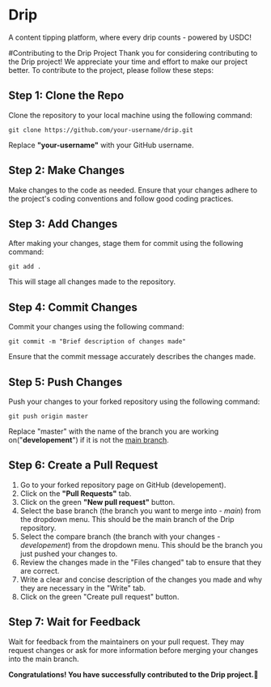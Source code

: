 # Drip
A content tipping platform, where every drip counts - powered by USDC!

#Contributing to the Drip Project
Thank you for considering contributing to the Drip project! We appreciate your time and effort to make our project better.
To contribute to the project, please follow these steps:

## Step 1: Clone the Repo
Clone the repository to your local machine using the following command:
```
git clone https://github.com/your-username/drip.git
```
Replace **"your-username"** with your GitHub username.

## Step 2: Make Changes
Make changes to the code as needed. Ensure that your changes adhere to the project's coding conventions and follow good coding practices.

## Step 3: Add Changes
After making your changes, stage them for commit using the following command:
```
git add .
```
This will stage all changes made to the repository.

## Step 4: Commit Changes
Commit your changes using the following command:
```
git commit -m "Brief description of changes made"
```
Ensure that the commit message accurately describes the changes made.

## Step 5: Push Changes
Push your changes to your forked repository using the following command:
```
git push origin master
```
Replace "master" with the name of the branch you are working on("**developement**") if it is not the <u>main branch</u>.

## Step 6: Create a Pull Request
1. Go to your forked repository page on GitHub (developement).
2. Click on the **"Pull Requests"** tab.
3. Click on the green **"New pull request"** button.
4. Select the base branch (the branch you want to merge into - *main*) from the dropdown menu. This should be the main branch of the Drip repository.
5. Select the compare branch (the branch with your changes - *developement*) from the dropdown menu. This should be the branch you just pushed your changes to.
6. Review the changes made in the "Files changed" tab to ensure that they are correct.
7. Write a clear and concise description of the changes you made and why they are necessary in the "Write" tab. 
8. Click on the green "Create pull request" button.

## Step 7: Wait for Feedback
Wait for feedback from the maintainers on your pull request. They may request changes or ask for more information before merging your changes into the main branch.

**Congratulations! You have successfully contributed to the Drip project.🎉**
